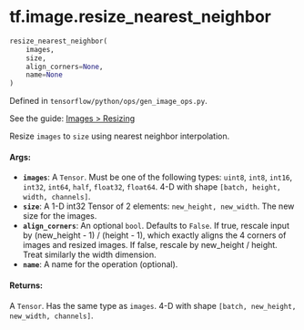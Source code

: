 <div itemscope itemtype="http://developers.google.com/ReferenceObject">
<meta itemprop="name" content="tf.image.resize_nearest_neighbor" />
</div>

# tf.image.resize_nearest_neighbor

``` python
resize_nearest_neighbor(
    images,
    size,
    align_corners=None,
    name=None
)
```



Defined in `tensorflow/python/ops/gen_image_ops.py`.

See the guide: [Images > Resizing](../../../../api_guides/python/image.md#Resizing)

Resize `images` to `size` using nearest neighbor interpolation.

#### Args:

* <b>`images`</b>: A `Tensor`. Must be one of the following types: `uint8`, `int8`, `int16`, `int32`, `int64`, `half`, `float32`, `float64`.
    4-D with shape `[batch, height, width, channels]`.
* <b>`size`</b>:  A 1-D int32 Tensor of 2 elements: `new_height, new_width`.  The
    new size for the images.
* <b>`align_corners`</b>: An optional `bool`. Defaults to `False`.
    If true, rescale input by (new_height - 1) / (height - 1), which
    exactly aligns the 4 corners of images and resized images. If false, rescale
    by new_height / height. Treat similarly the width dimension.
* <b>`name`</b>: A name for the operation (optional).


#### Returns:

  A `Tensor`. Has the same type as `images`. 4-D with shape
  `[batch, new_height, new_width, channels]`.